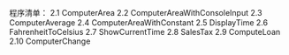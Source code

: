 程序清单：
2.1 ComputerArea
2.2 ComputerAreaWithConsoleInput
2.3 ComputerAverage
2.4 ComputerAreaWithConstant
2.5 DisplayTime
2.6 FahrenheitToCelsius
2.7 ShowCurrentTime
2.8 SalesTax
2.9 ComputeLoan
2.10 ComputerChange